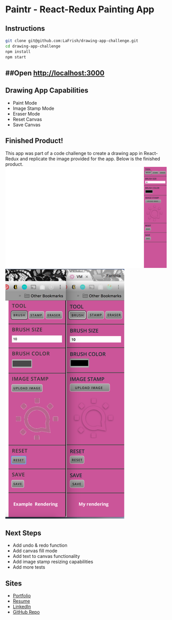 # Paintr - React-Redux Painting App

## Instructions

```bash
git clone git@github.com:LaFrish/drawing-app-challenge.git
cd drawing-app-challenge
npm install
npm start
```
##Open [http://localhost:3000](http://localhost:3000)
---

## Drawing App Capabilities
* Paint Mode
* Image Stamp Mode
* Eraser Mode
* Reset Canvas
* Save Canvas

## Finished Product!

This app was part of a code challenge to create a drawing app in React-Redux and replicate the image provided for the app. Below is the finished product.
![](./public/img/app.png)
![](./public/img/App-rendering.png)


## Next Steps

* Add undo & redo function
* Add canvas fill mode
* Add text to canvas functionality
* Add image stamp resizing capabilities
* Add more tests


## Sites

* [Portfolio](http://lafrish.github.io/)
* [Resume](https://drive.google.com/open?id=0B9BDSYdQ3pr8eGxDbzB5SVVKLUdyWWJONHJpTGFBYkpGdFR3)
* [LinkedIn](https://www.linkedin.com/in/farishtahaider)
* [GitHub Repo](https://github.com/LaFrish)

